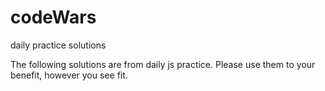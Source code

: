 # codeWars
daily practice solutions 

The following solutions are from daily js practice. Please use them to your benefit, however you see fit. 
